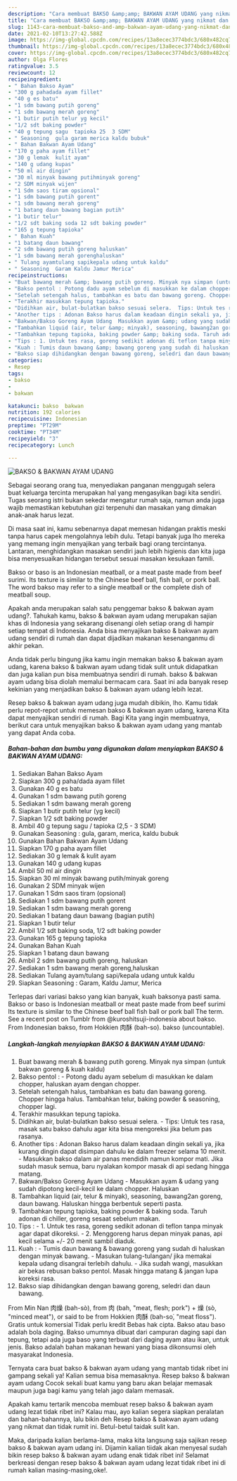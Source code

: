 ```yaml
---
description: "Cara membuat BAKSO &amp;amp; BAKWAN AYAM UDANG yang nikmat dan Mudah Dibuat"
title: "Cara membuat BAKSO &amp;amp; BAKWAN AYAM UDANG yang nikmat dan Mudah Dibuat"
slug: 1143-cara-membuat-bakso-and-amp-bakwan-ayam-udang-yang-nikmat-dan-mudah-dibuat
date: 2021-02-10T13:27:42.588Z
image: https://img-global.cpcdn.com/recipes/13a8ecec3774bdc3/680x482cq70/bakso-bakwan-ayam-udang-foto-resep-utama.jpg
thumbnail: https://img-global.cpcdn.com/recipes/13a8ecec3774bdc3/680x482cq70/bakso-bakwan-ayam-udang-foto-resep-utama.jpg
cover: https://img-global.cpcdn.com/recipes/13a8ecec3774bdc3/680x482cq70/bakso-bakwan-ayam-udang-foto-resep-utama.jpg
author: Olga Flores
ratingvalue: 3.5
reviewcount: 12
recipeingredient:
- " Bahan Bakso Ayam"
- "300 g pahadada ayam fillet"
- "40 g es batu"
- "1 sdm bawang putih goreng"
- "1 sdm bawang merah goreng"
- "1 butir putih telur yg kecil"
- "1/2 sdt baking powder"
- "40 g tepung sagu  tapioka 25  3 SDM"
- " Seasoning  gula garam merica kaldu bubuk"
- " Bahan Bakwan Ayam Udang"
- "170 g paha ayam fillet"
- "30 g lemak  kulit ayam"
- "140 g udang kupas"
- "50 ml air dingin"
- "30 ml minyak bawang putihminyak goreng"
- "2 SDM minyak wijen"
- "1 Sdm saos tiram opsional"
- "1 sdm bawang putih gorent"
- "1 sdm bawang merah goreng"
- "1 batang daun bawang bagian putih"
- "1 butir telur"
- "1/2 sdt baking soda 12 sdt baking powder"
- "165 g tepung tapioka"
- " Bahan Kuah"
- "1 batang daun bawang"
- "2 sdm bawang putih goreng haluskan"
- "1 sdm bawang merah gorenghaluskan"
- " Tulang ayamtulang sapikepala udang untuk kaldu"
- " Seasoning  Garam Kaldu Jamur Merica"
recipeinstructions:
- "Buat bawang merah &amp; bawang putih goreng. Minyak nya simpan (untuk bakwan goreng &amp; kuah kaldu)"
- "Bakso pentol : Potong dadu ayam sebelum di masukkan ke dalam chopper, haluskan ayam dengan chopper."
- "Setelah setengah halus, tambahkan es batu dan bawang goreng. Chopper hingga halus. Tambahkan telur, baking powder &amp; seasoning, chopper lagi."
- "Terakhir masukkan tepung tapioka."
- "Didihkan air, bulat-bulatkan bakso sesuai selera.  Tips: Untuk tes rasa, masak satu bakso dahulu agar kita bisa mengoreksi jika belum pas rasanya."
- "Another tips : Adonan Bakso harus dalam keadaan dingin sekali ya, jika kurang dingin dapat disimpan dahulu ke dalam freezer selama 10 menit. Masukkan bakso dalam air panas mendidih namun kompor mati. Jika sudah masuk semua, baru nyalakan kompor masak di api sedang hingga matang."
- "Bakwan/Bakso Goreng Ayam Udang  Masukkan ayam &amp; udang yang sudah dipotong kecil-kecil ke dalam chopper. Haluskan"
- "Tambahkan liquid (air, telur &amp; minyak), seasoning, bawang2an goreng, daun bawang. Haluskan hingga berbentuk seperti pasta."
- "Tambahkan tepung tapioka, baking powder &amp; baking soda. Taruh adonan di chiller, goreng sesaat sebelum makan."
- "Tips : 1. Untuk tes rasa, goreng sedikit adonan di teflon tanpa minyak agar dapat dikoreksi. 2. Menggoreng harus depan minyak panas, api kecil selama +/- 20 menit sambil diaduk."
- "Kuah : Tumis daun bawang &amp; bawang goreng yang sudah di haluskan dengan minyak bawang. Masukan tulang-tulangan/ jika memakai kepala udang disangrai terlebih dahulu.  Jika sudah wangi, masukkan air bekas rebusan bakso pentol. Masak hingga matang &amp; jangan lupa koreksi rasa."
- "Bakso siap dihidangkan dengan bawang goreng, seledri dan daun bawang."
categories:
- Resep
tags:
- bakso
- 
- bakwan

katakunci: bakso  bakwan 
nutrition: 192 calories
recipecuisine: Indonesian
preptime: "PT29M"
cooktime: "PT34M"
recipeyield: "3"
recipecategory: Lunch

---
```



![BAKSO &amp; BAKWAN AYAM UDANG](https://img-global.cpcdn.com/recipes/13a8ecec3774bdc3/680x482cq70/bakso-bakwan-ayam-udang-foto-resep-utama.jpg)

Sebagai seorang orang tua, menyediakan panganan menggugah selera buat keluarga tercinta merupakan hal yang mengasyikan bagi kita sendiri. Tugas seorang istri bukan sekedar mengatur rumah saja, namun anda juga wajib memastikan kebutuhan gizi terpenuhi dan masakan yang dimakan anak-anak harus lezat.

Di masa  saat ini, kamu sebenarnya dapat memesan hidangan praktis meski tanpa harus capek mengolahnya lebih dulu. Tetapi banyak juga lho mereka yang memang ingin menyajikan yang terbaik bagi orang tercintanya. Lantaran, menghidangkan masakan sendiri jauh lebih higienis dan kita juga bisa menyesuaikan hidangan tersebut sesuai masakan kesukaan famili. 

Bakso or baso is an Indonesian meatball, or a meat paste made from beef surimi. Its texture is similar to the Chinese beef ball, fish ball, or pork ball. The word bakso may refer to a single meatball or the complete dish of meatball soup.

Apakah anda merupakan salah satu penggemar bakso &amp; bakwan ayam udang?. Tahukah kamu, bakso &amp; bakwan ayam udang merupakan sajian khas di Indonesia yang sekarang disenangi oleh setiap orang di hampir setiap tempat di Indonesia. Anda bisa menyajikan bakso &amp; bakwan ayam udang sendiri di rumah dan dapat dijadikan makanan kesenanganmu di akhir pekan.

Anda tidak perlu bingung jika kamu ingin memakan bakso &amp; bakwan ayam udang, karena bakso &amp; bakwan ayam udang tidak sulit untuk didapatkan dan juga kalian pun bisa membuatnya sendiri di rumah. bakso &amp; bakwan ayam udang bisa diolah memalui bermacam cara. Saat ini ada banyak resep kekinian yang menjadikan bakso &amp; bakwan ayam udang lebih lezat.

Resep bakso &amp; bakwan ayam udang juga mudah dibikin, lho. Kamu tidak perlu repot-repot untuk memesan bakso &amp; bakwan ayam udang, karena Kita dapat menyajikan sendiri di rumah. Bagi Kita yang ingin membuatnya, berikut cara untuk menyajikan bakso &amp; bakwan ayam udang yang mantab yang dapat Anda coba.

<!--inarticleads1-->

##### Bahan-bahan dan bumbu yang digunakan dalam menyiapkan BAKSO &amp; BAKWAN AYAM UDANG:

1. Sediakan  Bahan Bakso Ayam
1. Siapkan 300 g paha/dada ayam fillet
1. Gunakan 40 g es batu
1. Gunakan 1 sdm bawang putih goreng
1. Sediakan 1 sdm bawang merah goreng
1. Siapkan 1 butir putih telur (yg kecil)
1. Siapkan 1/2 sdt baking powder
1. Ambil 40 g tepung sagu / tapioka (2,5 - 3 SDM)
1. Gunakan  Seasoning : gula, garam, merica, kaldu bubuk
1. Gunakan  Bahan Bakwan Ayam Udang
1. Siapkan 170 g paha ayam fillet
1. Sediakan 30 g lemak &amp; kulit ayam
1. Gunakan 140 g udang kupas
1. Ambil 50 ml air dingin
1. Siapkan 30 ml minyak bawang putih/minyak goreng
1. Gunakan 2 SDM minyak wijen
1. Gunakan 1 Sdm saos tiram (opsional)
1. Sediakan 1 sdm bawang putih gorent
1. Sediakan 1 sdm bawang merah goreng
1. Sediakan 1 batang daun bawang (bagian putih)
1. Siapkan 1 butir telur
1. Ambil 1/2 sdt baking soda, 1/2 sdt baking powder
1. Gunakan 165 g tepung tapioka
1. Gunakan  Bahan Kuah
1. Siapkan 1 batang daun bawang
1. Ambil 2 sdm bawang putih goreng, haluskan
1. Sediakan 1 sdm bawang merah goreng,haluskan
1. Sediakan  Tulang ayam/tulang sapi/kepala udang untuk kaldu
1. Siapkan  Seasoning : Garam, Kaldu Jamur, Merica


Terlepas dari variasi bakso yang kian banyak, kuah baksonya pasti sama. Bakso or baso is Indonesian meatball or meat paste made from beef surimi Its texture is similar to the Chinese beef ball fish ball or pork ball The term. See a recent post on Tumblr from @kuroshitsuji-indonesia about bakso. From Indonesian bakso, from Hokkien 肉酥 (bah-so͘). bakso (uncountable). 

<!--inarticleads2-->

##### Langkah-langkah menyiapkan BAKSO &amp; BAKWAN AYAM UDANG:

1. Buat bawang merah &amp; bawang putih goreng. Minyak nya simpan (untuk bakwan goreng &amp; kuah kaldu)
1. Bakso pentol : - Potong dadu ayam sebelum di masukkan ke dalam chopper, haluskan ayam dengan chopper.
1. Setelah setengah halus, tambahkan es batu dan bawang goreng. Chopper hingga halus. Tambahkan telur, baking powder &amp; seasoning, chopper lagi.
1. Terakhir masukkan tepung tapioka.
1. Didihkan air, bulat-bulatkan bakso sesuai selera.  - Tips: Untuk tes rasa, masak satu bakso dahulu agar kita bisa mengoreksi jika belum pas rasanya.
1. Another tips : Adonan Bakso harus dalam keadaan dingin sekali ya, jika kurang dingin dapat disimpan dahulu ke dalam freezer selama 10 menit. - Masukkan bakso dalam air panas mendidih namun kompor mati. Jika sudah masuk semua, baru nyalakan kompor masak di api sedang hingga matang.
1. Bakwan/Bakso Goreng Ayam Udang  - Masukkan ayam &amp; udang yang sudah dipotong kecil-kecil ke dalam chopper. Haluskan
1. Tambahkan liquid (air, telur &amp; minyak), seasoning, bawang2an goreng, daun bawang. Haluskan hingga berbentuk seperti pasta.
1. Tambahkan tepung tapioka, baking powder &amp; baking soda. Taruh adonan di chiller, goreng sesaat sebelum makan.
1. Tips : - 1. Untuk tes rasa, goreng sedikit adonan di teflon tanpa minyak agar dapat dikoreksi. - 2. Menggoreng harus depan minyak panas, api kecil selama +/- 20 menit sambil diaduk.
1. Kuah : - Tumis daun bawang &amp; bawang goreng yang sudah di haluskan dengan minyak bawang. - Masukan tulang-tulangan/ jika memakai kepala udang disangrai terlebih dahulu.  - Jika sudah wangi, masukkan air bekas rebusan bakso pentol. Masak hingga matang &amp; jangan lupa koreksi rasa.
1. Bakso siap dihidangkan dengan bawang goreng, seledri dan daun bawang.


From Min Nan 肉燥 (bah-sò), from 肉 (bah, &#34;meat, flesh; pork&#34;) + 燥 (sò, &#34;minced meat&#34;), or said to be from Hokkien 肉酥 (bah-so͘, &#34;meat floss&#34;). Gratis untuk komersial Tidak perlu kredit Bebas hak cipta. Bakso atau baso adalah bola daging. Bakso umumnya dibuat dari campuran daging sapi dan tepung, tetapi ada juga baso yang terbuat dari daging ayam atau ikan, untuk jenis. Bakso adalah bahan makanan hewani yang biasa dikonsumsi oleh masyarakat Indonesia. 

Ternyata cara buat bakso &amp; bakwan ayam udang yang mantab tidak ribet ini gampang sekali ya! Kalian semua bisa memasaknya. Resep bakso &amp; bakwan ayam udang Cocok sekali buat kamu yang baru akan belajar memasak maupun juga bagi kamu yang telah jago dalam memasak.

Apakah kamu tertarik mencoba membuat resep bakso &amp; bakwan ayam udang lezat tidak ribet ini? Kalau mau, ayo kalian segera siapkan peralatan dan bahan-bahannya, lalu bikin deh Resep bakso &amp; bakwan ayam udang yang nikmat dan tidak rumit ini. Betul-betul taidak sulit kan. 

Maka, daripada kalian berlama-lama, maka kita langsung saja sajikan resep bakso &amp; bakwan ayam udang ini. Dijamin kalian tiidak akan menyesal sudah bikin resep bakso &amp; bakwan ayam udang enak tidak ribet ini! Selamat berkreasi dengan resep bakso &amp; bakwan ayam udang lezat tidak ribet ini di rumah kalian masing-masing,oke!.

